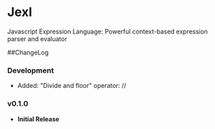 # Jexl
Javascript Expression Language: Powerful context-based expression parser and evaluator

##ChangeLog

### Development
- Added: "Divide and floor" operator: //

### v0.1.0
- **Initial Release**

